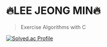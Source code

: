 # 🔥LEE JEONG MIN🔥
>Exercise Algorithms with C

[![Solved.ac Profile](http://mazassumnida.wtf/api/v2/generate_badge?boj=e99min2)](https://solved.ac/e99min2/)